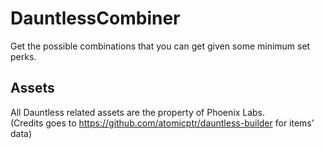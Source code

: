 # DauntlessCombiner

Get the possible combinations that you can get given some minimum set perks.

## Assets

All Dauntless related assets are the property of Phoenix Labs.  
(Credits goes to https://github.com/atomicptr/dauntless-builder for items' data)
